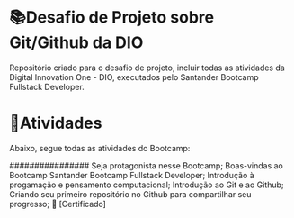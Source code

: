 # 📚Desafio de Projeto sobre Git/Github da DIO

Repositório criado para o desafio de projeto, incluir todas as atividades da Digital Innovation One - DIO, executados pelo Santander Bootcamp Fullstack Developer.

# 📑Atividades

Abaixo, segue todas as atividades do Bootcamp:

 
 ################ Seja protagonista nesse Bootcamp;
 Boas-vindas ao Bootcamp Santander Bootcamp Fullstack Developer;
 Introdução à progamação e pensamento computacional;
 Introdução ao Git e ao Github;
 Criando seu primeiro repositório no Github para compartilhar seu progresso; 📎 [Certificado]
 
